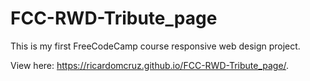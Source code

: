 # FCC-RWD-Tribute_page
This is my first FreeCodeCamp course responsive web design project. 


View here: https://ricardomcruz.github.io/FCC-RWD-Tribute_page/. 
